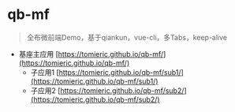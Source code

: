 # qb-mf

> 全布微前端Demo，基于qiankun，vue-cli，多Tabs，keep-alive

* 基座主应用 [https://tomieric.github.io/qb-mf/](https://tomieric.github.io/qb-mf/)
  * 子应用1 [https://tomieric.github.io/qb-mf/sub1/](https://tomieric.github.io/qb-mf/sub1/)
  * 子应用2 [https://tomieric.github.io/qb-mf/sub2/](https://tomieric.github.io/qb-mf/sub2/)